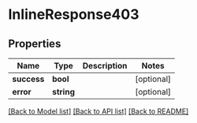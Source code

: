 # InlineResponse403

## Properties
Name | Type | Description | Notes
------------ | ------------- | ------------- | -------------
**success** | **bool** |  | [optional] 
**error** | **string** |  | [optional] 

[[Back to Model list]](../../README.md#documentation-for-models) [[Back to API list]](../../README.md#documentation-for-api-endpoints) [[Back to README]](../../README.md)

